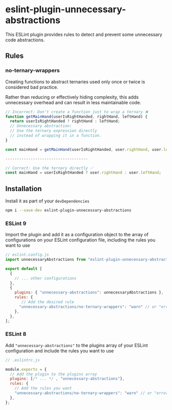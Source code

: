 # eslint-plugin-unnecessary-abstractions

This ESLint plugin provides rules to detect and prevent some unnecessary code abstractions.
## Rules
### no-ternary-wrappers


Creating functions to abstract ternaries used only once or twice is considered bad practice. 

Rather than reducing or effectively hiding complexity, this adds unnecessary overhead and can result in less maintainable code.

```javascript
// Incorrect: Don't create a function just to wrap a ternary ❌  
function getMainHand(userIsRightHanded, rightHand, leftHand) {
  return userIsRightHanded ? rightHand : leftHand;
  // Unnecessary abstraction:
  // Use the ternary expression directly
  // instead of wrapping it in a function.
}

const mainHand = getMainHand(userIsRightHanded, user.rightHand, user.leftHand);

------------------------------------

// Correct: Use the ternary directly ✅ 
const mainHand = userIsRightHanded ? user.rightHand : user.leftHand;

```

## Installation

Install it as part of your `devDependencies`
```sh
npm i --save-dev eslint-plugin-unnecessary-abstractions
```

### ESLint 9
Import the plugin and add it as a configuration object to the array of configurations on your ESLint  configuration file, including the rules you want to use
```js
// eslint.config.js
import unnecessaryAbstractions from "eslint-plugin-unnecessary-abstractions";

export default [
  {
    // ... other configurations
  },
  {
    plugins: { "unnecessary-abstractions": unnecessaryAbstractions },
    rules: {
       // Add the desired rule
      "unnecessary-abstractions/no-ternary-wrappers": "warn" // or "error",
    },
  },
];
```

### ESLint 8 

Add `"unnecessary-abstractions"` to the plugins array of your ESLint configuration and include the rules you want to use
```js
// .eslintrc.js

module.exports = {
  // Add the plugin to the plugins array
  plugins: [/* ... */ , "unnecessary-abstractions"],
  rules: {
    // Add the rules you want
    "unnecessary-abstractions/no-ternary-wrappers": "warn" // or "error"
  },
};

```
